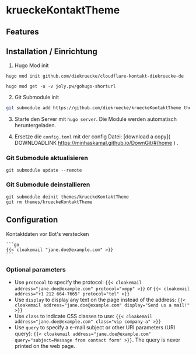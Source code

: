 # krueckeKontaktTheme

## Features

## Installation / Einrichtung

1. Hugo Mod init

  ```shell
  hugo mod init github.com/diekruecke/cloudflare-kontakt-diekruecke-de

  hugo mod get -u -v joly.pw/gohugo-shorturl
  ```

2. Git Submodule init

  ```bash
  git submodule add https://github.com/diekruecke/krueckeKontaktTheme themes/krueckeKontaktTheme
  ```

3. Starte den Server mit `hugo server`. Die Module werden automatisch heruntergeladen.

4. Ersetze die `config.toml` mit der config Datei: [download a copy]( DOWNLOADLINK https://minhaskamal.github.io/DownGit/#/home ) .

### Git Submodule aktualisieren

  ```shell
  git submodule update --remote
  ```

### Git Submodule deinstallieren

  ```shell
  git submodule deinit themes/krueckeKontaktTheme
  git rm themes/krueckeKontaktTheme
  ```


## Configuration

Kontaktdaten vor Bot's verstecken  

    ```go
    {{< cloakemail "jane.doe@example.com" >}}
    ```

### Optional parameters

- Use `protocol` to specify the protocol: `{{< cloakemail address="jane.doe@example.com" protocol="xmpp" >}}` or `{{< cloakemail address="+1 212 664-7665" protocol="tel" >}}`
- Use `display` to display any text on the page instead of the address: `{{< cloakemail address="jane.doe@example.com" display="Send us a mail!" >}}`
- Use `class` to indicate CSS classes to use: `{{< cloakemail address="jane.doe@example.com" class="vip company-a" >}}`
- Use `query` to specify a e-mail subject or other URI parameters (URI query): `{{< cloakemail address="jane.doe@example.com" query="subject=Message from contact form" >}}`. The query is never printed on the web page.